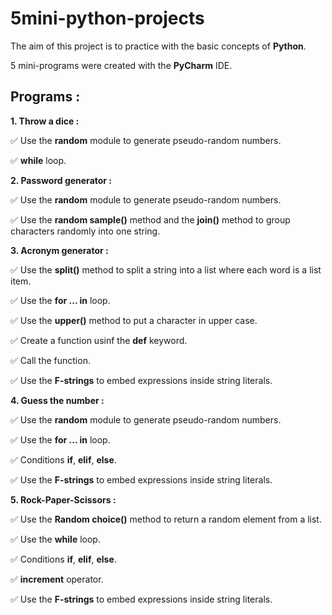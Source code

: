 # 5mini-python-projects

The aim of this project is to practice with the basic concepts of **Python**.

5 mini-programs were created with the **PyCharm** IDE.


## Programs :


**1. Throw a dice :**


:white_check_mark: Use the **random** module to generate pseudo-random numbers.

:white_check_mark: **while** loop.



**2. Password generator :**


:white_check_mark: Use the **random** module to generate pseudo-random numbers.

:white_check_mark: Use the **random sample()** method and the **join()** method to group characters randomly into one string.



**3. Acronym generator :**


:white_check_mark: Use the **split()** method to split a string into a list where each word is a list item.

:white_check_mark: Use the **for ... in** loop.

:white_check_mark: Use the **upper()** method to put a character in upper case.

:white_check_mark: Create a function usinf the **def** keyword.

:white_check_mark: Call the function.

:white_check_mark: Use the **F-strings** to embed expressions inside string literals.



**4. Guess the number :**


:white_check_mark: Use the **random** module to generate pseudo-random numbers.

:white_check_mark: Use the **for ... in** loop.

:white_check_mark: Conditions **if**, **elif**, **else**.

:white_check_mark: Use the **F-strings** to embed expressions inside string literals.



**5. Rock-Paper-Scissors :**


:white_check_mark: Use the **Random choice()** method to return a random element from a list.

:white_check_mark: Use the **while** loop.

:white_check_mark: Conditions **if**, **elif**, **else**.

:white_check_mark: **increment** operator.

:white_check_mark: Use the **F-strings** to embed expressions inside string literals.



